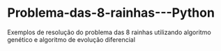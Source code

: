 # Problema-das-8-rainhas---Python
Exemplos de resolução do problema das 8 rainhas utilizando algoritmo genético e algoritmo de evolução diferencial
